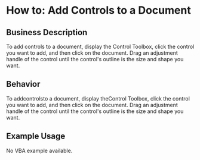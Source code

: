 # How to: Add Controls to a Document

## Business Description
To add controls to a document, display the Control Toolbox, click the control you want to add, and then click on the document. Drag an adjustment handle of the control until the control's outline is the size and shape you want.

## Behavior
To addcontrolsto a document, display theControl Toolbox, click the control you want to add, and then click on the document. Drag an adjustment handle of the control until the control's outline is the size and shape you want.

## Example Usage
No VBA example available.